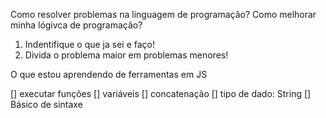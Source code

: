  Como resolver problemas na linguagem de programação?
  Como melhorar minha lógivca de programação?

  1. Indentifique o que ja sei e faço!
  2. Divida o problema maior em problemas menores!

O que estou aprendendo de ferramentas em JS

[] executar funções
[] variáveis
[] concatenação
[] tipo de dado: String
[] Básico de sintaxe